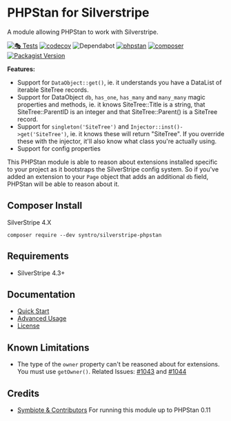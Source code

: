 # PHPStan for Silverstripe

A module allowing PHPStan to work with Silverstripe.

[![🎭 Tests](https://github.com/syntro-opensource/silverstripe-phpstan/workflows/%F0%9F%8E%AD%20Tests/badge.svg)](https://github.com/syntro-opensource/silverstripe-phpstan/actions?query=workflow%3A%22%F0%9F%8E%AD+Tests%22+branch%3A%22master%22)
[![codecov](https://codecov.io/gh/syntro-opensource/silverstripe-phpstan/branch/master/graph/badge.svg)](https://codecov.io/gh/syntro-opensource/silverstripe-phpstan)
![Dependabot](https://img.shields.io/badge/dependabot-active-brightgreen?logo=dependabot)
[![phpstan](https://img.shields.io/badge/PHPStan-enabled-success)](https://github.com/phpstan/phpstan)
[![composer](https://img.shields.io/packagist/dt/syntro/silverstripe-phpstan?color=success&logo=composer)](https://packagist.org/packages/syntro/silverstripe-phpstan)
[![Packagist Version](https://img.shields.io/packagist/v/syntro/silverstripe-phpstan?label=stable&logo=composer)](https://packagist.org/packages/syntro/silverstripe-phpstan)


**Features:**

- Support for `DataObject::get()`, ie. it understands you have a DataList of iterable SiteTree records.
- Support for DataObject `db`, `has_one`, `has_many` and `many_many` magic properties and methods, ie. it knows SiteTree::Title is a string, that SiteTree::ParentID is an integer and that SiteTree::Parent() is a SiteTree record.
- Support for `singleton('SiteTree')` and `Injector::inst()->get('SiteTree')`, ie. it knows these will return "SiteTree". If you override these with the injector, it'll also know what class you're actually using.
- Support for config properties

This PHPStan module is able to reason about extensions installed specific to your project as it bootstraps the SilverStripe config system. So if you've added an extension to your `Page` object that adds an additional `db` field, PHPStan will be able to reason about it.

## Composer Install

SilverStripe 4.X
```
composer require --dev syntro/silverstripe-phpstan
```


## Requirements

* SilverStripe 4.3+

## Documentation

* [Quick Start](docs/en/quick-start.md)
* [Advanced Usage](docs/en/advanced-usage.md)
* [License](LICENSE.md)

## Known Limitations

* The type of the `owner` property can't be reasoned about for extensions. You must use `getOwner()`. Related Issues: [#1043](https://github.com/phpstan/phpstan/issues/1043) and [#1044](https://github.com/phpstan/phpstan/issues/1044)

## Credits

* [Symbiote & Contributors](https://github.com/symbiote/silverstripe-phpstan) For running this module up to PHPStan 0.11
